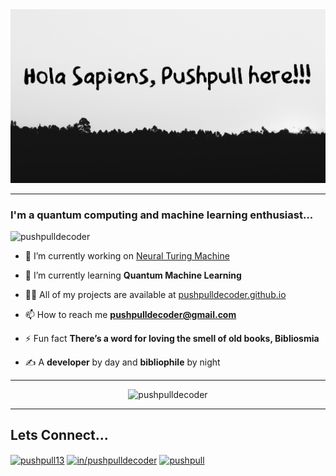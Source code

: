 <img src = 'https://github.com/pushpulldecoder/pushpulldecoder/blob/master/nameplate.png?raw=true' />

---

<h3>I'm a quantum computing and machine learning enthusiast...</h3>

<p align="left"> <img src="https://komarev.com/ghpvc/?username=pushpulldecoder" alt="pushpulldecoder" /> </p>

- 🔭 I’m currently working on [Neural Turing Machine](https://github.com/pushpulldecoder/Neural-Turing-Machine)

- 🌱 I’m currently learning **Quantum Machine Learning**

- 👨‍💻 All of my projects are available at [pushpulldecoder.github.io](pushpulldecoder.github.io)

- 📫 How to reach me **pushpulldecoder@gmail.com**

- ⚡ Fun fact **There’s a word for loving the smell of old books, Bibliosmia**

- ✍️ A **developer** by day and **bibliophile** by night

---

<p align='center'> <img src="https://github-readme-stats.vercel.app/api?username=pushpulldecoder&show_icons=true" alt="pushpulldecoder" />  </p>

---

## Lets Connect...

<a href="https://twitter.com/pushpull13" target="blank"><img align="center" src="https://cdn.jsdelivr.net/npm/simple-icons@3.0.1/icons/twitter.svg" alt="pushpull13" height="20" width="20" /></a>
<a href="https://linkedin.com/in/in/pushpulldecoder" target="blank"><img align="center" src="https://cdn.jsdelivr.net/npm/simple-icons@3.0.1/icons/linkedin.svg" alt="in/pushpulldecoder" height="20" width="20" /></a>
<a href="https://kaggle.com/pushpull" target="blank"><img align="center" src="https://cdn.jsdelivr.net/npm/simple-icons@3.0.1/icons/kaggle.svg" alt="pushpull" height="20" width="20" /></a>
